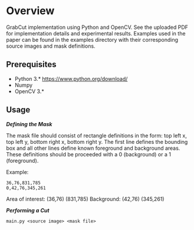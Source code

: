 # Overview
GrabCut implementation using Python and OpenCV. See the uploaded PDF for implementation details and experimental results. Examples used in the paper can be found in the examples directory with their corresponding source images and mask definitions.

## Prerequisites
* Python 3.* https://www.python.org/download/
* Numpy
* OpenCV 3.*

## Usage

***Defining the Mask***

The mask file should consist of rectangle definitions in the form: top left x, top left y, bottom right x, bottom right y. The first line defines the bounding box and all other lines define known foreground and background areas. These definitions should be proceeded with a 0 (background) or a 1 (foreground).

Example:

	36,76,831,785
	0,42,76,345,261
	
Area of interest: (36,76) (831,785)
Background: (42,76) (345,261)


***Performing a Cut***

	main.py <source image> <mask file>

